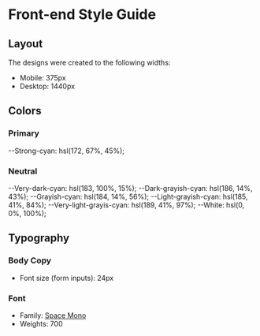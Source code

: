 # Front-end Style Guide

## Layout

The designs were created to the following widths:

- Mobile: 375px
- Desktop: 1440px

## Colors

### Primary

--Strong-cyan: hsl(172, 67%, 45%);

### Neutral

--Very-dark-cyan: hsl(183, 100%, 15%);
--Dark-grayish-cyan: hsl(186, 14%, 43%);
--Grayish-cyan: hsl(184, 14%, 56%);
--Light-grayish-cyan: hsl(185, 41%, 84%);
--Very-light-grayis-cyan: hsl(189, 41%, 97%);
--White: hsl(0, 0%, 100%);

## Typography

### Body Copy

- Font size (form inputs): 24px

### Font

- Family: [Space Mono](https://fonts.google.com/specimen/Space+Mono)
- Weights: 700
